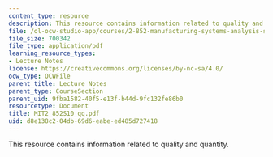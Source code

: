 ```yaml
---
content_type: resource
description: This resource contains information related to quality and quantity.
file: /ol-ocw-studio-app/courses/2-852-manufacturing-systems-analysis-spring-2010/d8e138c204db69d6eabeed485d727418_MIT2_852S10_qq.pdf
file_size: 700342
file_type: application/pdf
learning_resource_types:
- Lecture Notes
license: https://creativecommons.org/licenses/by-nc-sa/4.0/
ocw_type: OCWFile
parent_title: Lecture Notes
parent_type: CourseSection
parent_uid: 9fba1582-40f5-e13f-b44d-9fc132fe86b0
resourcetype: Document
title: MIT2_852S10_qq.pdf
uid: d8e138c2-04db-69d6-eabe-ed485d727418
---
```

This resource contains information related to quality and quantity.
